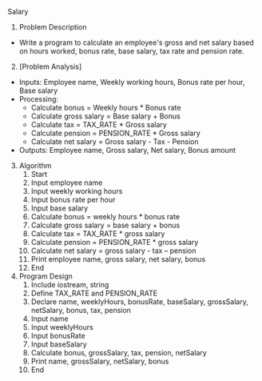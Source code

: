﻿Salary

1. Problem Description
- Write a program to calculate an employee's gross and net salary based on hours worked, bonus rate, base salary, tax rate and pension rate.
2. [Problem Analysis]
- Inputs: Employee name, Weekly working hours, Bonus rate per hour, Base salary
- Processing: 
  - Calculate bonus = Weekly hours \* Bonus rate
  - Calculate gross salary = Base salary + Bonus
  - Calculate tax = TAX\_RATE \* Gross salary
  - Calculate pension = PENSION\_RATE \* Gross salary
  - Calculate net salary = Gross salary - Tax - Pension
- Outputs: Employee name, Gross salary, Net salary, Bonus amount
3. Algorithm
   1. Start
   1. Input employee name
   1. Input weekly working hours
   1. Input bonus rate per hour
   1. Input base salary
   1. Calculate bonus = weekly hours \* bonus rate
   1. Calculate gross salary = base salary + bonus
   1. Calculate tax = TAX\_RATE \* gross salary
   1. Calculate pension = PENSION\_RATE \* gross salary
   1. Calculate net salary = gross salary - tax – pension
   1. Print employee name, gross salary, net salary, bonus
   1. End
3. Program Design
   1. Include iostream, string
   1. Define TAX\_RATE and PENSION\_RATE
   1. Declare name, weeklyHours, bonusRate, baseSalary, grossSalary, netSalary, bonus, tax, pension
   1. Input name
   1. Input weeklyHours
   1. Input bonusRate
   1. Input baseSalary
   1. Calculate bonus, grossSalary, tax, pension, netSalary
   1. Print name, grossSalary, netSalary, bonus
   1. End

